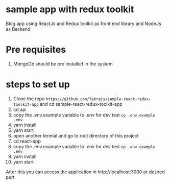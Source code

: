 # sample app with redux toolkit
Blog app using ReactJs and Redux toolkit as front end library and NodeJs as Backend

# Pre requisites
1. MongoDb should be pre installed in the system
# steps to set up

1. Clone the repo ``` https://github.com/Tekrajs/sample-react-redux-toolkit-app ``` and cd sample-react-redux-toolkit-app
2. cd api
3. copy the .env.example variable to .env for dev test ``` cp .env.example .env ```
4. yarn install
5. yarn start
5. open another termial and go to root directory of this project
6. cd react-app
7. copy the .env.example variable to .env for dev test ``` cp .env.example .env ```
8. yarn install
9. yarn start

After this you can access the application in http://localhost:3000 or desired port
